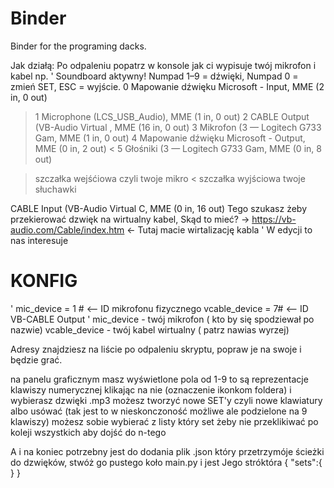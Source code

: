 # Binder
Binder for the programing dacks.

Jak działą:
Po odpaleniu popatrz w konsole jak ci wypisuje twój mikrofon i kabel np.
'
Soundboard aktywny! Numpad 1–9 = dźwięki, Numpad 0 = zmień SET, ESC = wyjście.
   0 Mapowanie dźwięku Microsoft - Input, MME (2 in, 0 out)
>  1 Microphone (LCS_USB_Audio), MME (1 in, 0 out)
   2 CABLE Output (VB-Audio Virtual , MME (16 in, 0 out)
   3 Mikrofon (3 — Logitech G733 Gam, MME (1 in, 0 out)
   4 Mapowanie dźwięku Microsoft - Output, MME (0 in, 2 out)
<  5 Głośniki (3 — Logitech G733 Gam, MME (0 in, 8 out)

> szczałka wejśćiowa czyli twoje mikro
< szczałka wyjściowa twoje słuchawki
> 
CABLE Input (VB-Audio Virtual C, MME (0 in, 16 out) 
Tego szukasz żeby przekierować dzwięk na wirtualny kabel, Skąd to mieć? 
-> https://vb-audio.com/Cable/index.htm  <- Tutaj macie wirtalizację kabla
'
W edycji to nas interesuje 
# KONFIG
'
mic_device = 1  # <-- ID mikrofonu fizycznego
vcable_device = 7# <-- ID VB-CABLE Output
'
mic_device - twój mikrofon ( kto by się spodziewał po nazwie)
vcable_device - twój kabel wirtualny  ( patrz nawias wyrzej)

Adresy znajdziesz na liście po odpaleniu skryptu, popraw je na swoje i będzie grać.

na panelu graficznym masz wyświetlone pola od 1-9 to są reprezentacje klawiszy numerycznej klikając na nie (oznaczenie ikonkom foldera) i wybierasz dzwięki .mp3 
możesz tworzyć nowe SET'y czyli nowe klawiatury albo usówać (tak jest to w nieskonczoność możliwe ale podzielone na 9 klawiszy)
możesz sobie wybierać z listy który set żeby nie przeklikiwać po koleji wszystkich aby dojść do n-tego

A i na koniec potrzebny jest do dodania plik .json który przetrzymóje ścieżki do dzwięków, stwóż go pustego koło main.py i jest
Jego stróktóra 
{
   "sets":{
   }
}   

